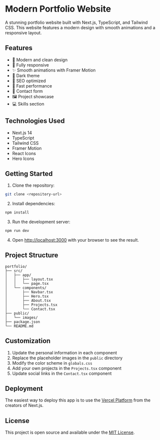 # Modern Portfolio Website

A stunning portfolio website built with Next.js, TypeScript, and Tailwind CSS. This website features a modern design with smooth animations and a responsive layout.

## Features

- 🎨 Modern and clean design
- 📱 Fully responsive
- ✨ Smooth animations with Framer Motion
- 🌙 Dark theme
- 🎯 SEO optimized
- 🚀 Fast performance
- 📝 Contact form
- 🖼️ Project showcase
- 💻 Skills section

## Technologies Used

- Next.js 14
- TypeScript
- Tailwind CSS
- Framer Motion
- React Icons
- Hero Icons

## Getting Started

1. Clone the repository:
```bash
git clone <repository-url>
```

2. Install dependencies:
```bash
npm install
```

3. Run the development server:
```bash
npm run dev
```

4. Open [http://localhost:3000](http://localhost:3000) with your browser to see the result.

## Project Structure

```
portfolio/
├── src/
│   ├── app/
│   │   ├── layout.tsx
│   │   └── page.tsx
│   └── components/
│       ├── Navbar.tsx
│       ├── Hero.tsx
│       ├── About.tsx
│       ├── Projects.tsx
│       └── Contact.tsx
├── public/
│   └── images/
├── package.json
└── README.md
```

## Customization

1. Update the personal information in each component
2. Replace the placeholder images in the `public` directory
3. Modify the color scheme in `globals.css`
4. Add your own projects in the `Projects.tsx` component
5. Update social links in the `Contact.tsx` component

## Deployment

The easiest way to deploy this app is to use the [Vercel Platform](https://vercel.com/new) from the creators of Next.js.

## License

This project is open source and available under the [MIT License](LICENSE).

